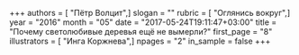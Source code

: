 +++
authors = [ "Пётр Волцит",]
slogan = ""
rubric = [ "Оглянись вокруг",]
year = "2016"
month = "05"
date = "2017-05-24T19:11:47+03:00"
title = "Почему светолюбивые деревья ещё не вымерли?"
first_page = "8"
illustrators = [ "Инга Коржнева",]
npages = "2"
in_sample = false
+++
